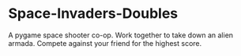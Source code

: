 # Space-Invaders-Doubles
A pygame space shooter co-op.
Work together to take down an alien armada. 
Compete against your friend for the highest score.
